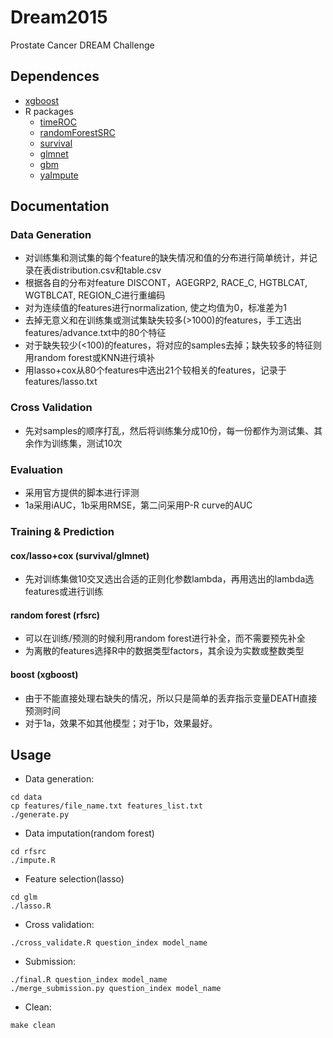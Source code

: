 # Dream2015
Prostate Cancer DREAM Challenge

## Dependences
* [xgboost](https://github.com/dmlc/xgboost)
* R packages
  * [timeROC](http://cran.r-project.org/web/packages/timeROC/index.html)
  * [randomForestSRC](http://cran.r-project.org/web/packages/randomForestSRC/index.html)
  * [survival](https://cran.r-project.org/web/packages/survival/index.html)
  * [glmnet](https://cran.r-project.org/web/packages/glmnet/index.html)
  * [gbm](https://cran.r-project.org/web/packages/gbm/index.html)
  * [yaImpute](https://cran.r-project.org/web/packages/yaImpute/index.html)

## Documentation

### Data Generation
* 对训练集和测试集的每个feature的缺失情况和值的分布进行简单统计，并记录在表distribution.csv和table.csv
* 根据各自的分布对feature DISCONT，AGEGRP2, RACE_C, HGTBLCAT, WGTBLCAT, REGION_C进行重编码
* 对为连续值的features进行normalization, 使之均值为0，标准差为1
* 去掉无意义和在训练集或测试集缺失较多(>1000)的features，手工选出features/advance.txt中的80个特征
* 对于缺失较少(<100)的features，将对应的samples去掉；缺失较多的特征则用random forest或KNN进行填补
* 用lasso+cox从80个features中选出21个较相关的features，记录于features/lasso.txt

### Cross Validation
* 先对samples的顺序打乱，然后将训练集分成10份，每一份都作为测试集、其余作为训练集，测试10次

### Evaluation
* 采用官方提供的脚本进行评测
* 1a采用iAUC，1b采用RMSE，第二问采用P-R curve的AUC

### Training & Prediction

#### cox/lasso+cox (survival/glmnet)
* 先对训练集做10交叉选出合适的正则化参数lambda，再用选出的lambda选features或进行训练

#### random forest (rfsrc)
* 可以在训练/预测的时候利用random forest进行补全，而不需要预先补全
* 为离散的features选择R中的数据类型factors，其余设为实数或整数类型

#### boost (xgboost)
* 由于不能直接处理右缺失的情况，所以只是简单的丢弃指示变量DEATH直接预测时间
* 对于1a，效果不如其他模型；对于1b，效果最好。

## Usage
* Data generation:
```
cd data
cp features/file_name.txt features_list.txt
./generate.py
```

* Data imputation(random forest)
```
cd rfsrc
./impute.R
```

* Feature selection(lasso)
```
cd glm
./lasso.R
```

* Cross validation:
```
./cross_validate.R question_index model_name
```

* Submission:
```
./final.R question_index model_name
./merge_submission.py question_index model_name
```

* Clean:
```
make clean
```

